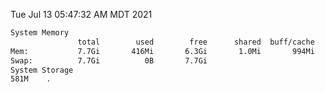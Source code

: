 Tue Jul 13 05:47:32 AM MDT 2021
```bash
System Memory
               total        used        free      shared  buff/cache   available
Mem:           7.7Gi       416Mi       6.3Gi       1.0Mi       994Mi       7.0Gi
Swap:          7.7Gi          0B       7.7Gi
System Storage
581M	.
```
